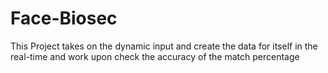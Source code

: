 # Face-Biosec
This Project takes on the dynamic input and create the data for itself in the real-time and work upon check the accuracy of the match percentage
